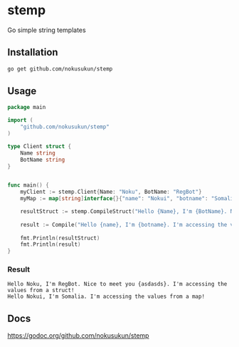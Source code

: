 # stemp
Go simple string templates

## Installation
```bash
go get github.com/nokusukun/stemp
```

## Usage
```go
package main

import (
	"github.com/nokusukun/stemp"
)

type Client struct {
	Name string
	BotName string
}


func main() {
    myClient := stemp.Client{Name: "Noku", BotName: "RegBot"}
    myMap := map[string]interface{}{"name": "Nokui", "botname": "Somalia"}

    resultStruct := stemp.CompileStruct("Hello {Name}, I'm {BotName}. Nice to meet you {asdasds}. I'm accessing the values from a struct!", myClient)
    
    result := Compile("Hello {name}, I'm {botname}. I'm accessing the values from a map!", myMap)
    
    fmt.Println(resultStruct)
    fmt.Println(result)
}
```

### Result
```
Hello Noku, I'm RegBot. Nice to meet you {asdasds}. I'm accessing the values from a struct!
Hello Nokui, I'm Somalia. I'm accessing the values from a map!
```

## Docs
https://godoc.org/github.com/nokusukun/stemp